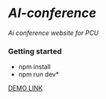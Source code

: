 # *AI-conference*

*Ai conference website for PCU* 

### Getting started

- npm install
- npm run dev*

 [DEMO LINK](https://main--lively-dodol-221c71.netlify.app/)
